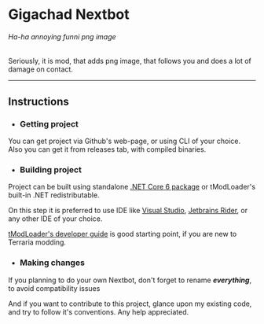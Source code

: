 # Gigachad Nextbot
###### Ha-ha annoying funni png image<br>
Seriously, it is mod, that adds png image, that follows you and does a lot of damage on contact.

---

## Instructions

* ### Getting project

You can get project via Github's web-page, or using CLI of your choice.<br>
Also you can get it from releases tab, with compiled binaries.

* ### Building project

Project can be built using standalone [.NET Core 6 package](https://dotnet.microsoft.com/en-us/download/dotnet/6.0)
or tModLoader's built-in .NET redistributable.

On this step it is preferred to use IDE like [Visual Studio](https://visualstudio.microsoft.com/vs/),
[Jetbrains Rider](https://www.jetbrains.com/rider/), or any other IDE of your choice.

[tModLoader's developer guide](https://github.com/tModLoader/tModLoader/wiki/tModLoader-guide-for-developers)
is good starting point, if you are new to Terraria modding.

* ### Making changes
If you planning to do your own Nextbot, don't forget to rename ***everything***, to avoid compatibility issues

And if you want to contribute to this project, glance upon my existing code, and try to follow it's conventions.
Any help appreciated.
